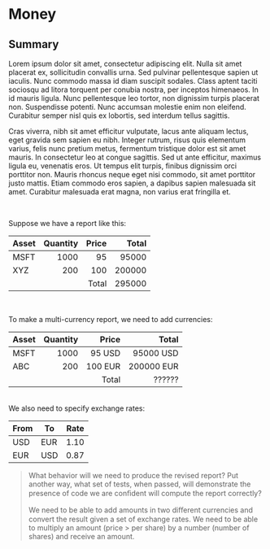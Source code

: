 # Money

## Summary

Lorem ipsum dolor sit amet, consectetur adipiscing elit. Nulla sit amet placerat ex, sollicitudin convallis urna. Sed pulvinar pellentesque sapien ut iaculis. Nunc commodo massa id diam suscipit sodales. Class aptent taciti sociosqu ad litora torquent per conubia nostra, per inceptos himenaeos. In id mauris ligula. Nunc pellentesque leo tortor, non dignissim turpis placerat non. Suspendisse potenti. Nunc accumsan molestie enim non eleifend. Curabitur semper nisl quis ex lobortis, sed interdum tellus sagittis.

Cras viverra, nibh sit amet efficitur vulputate, lacus ante aliquam lectus, eget gravida sem sapien eu nibh. Integer rutrum, risus quis elementum varius, felis nunc pretium metus, fermentum tristique dolor est sit amet mauris. In consectetur leo at congue sagittis. Sed ut ante efficitur, maximus ligula eu, venenatis eros. Ut tempus elit turpis, finibus dignissim orci porttitor non. Mauris rhoncus neque eget nisi commodo, sit amet porttitor justo mattis. Etiam commodo eros sapien, a dapibus sapien malesuada sit amet. Curabitur malesuada erat magna, non varius erat fringilla et.

<br/>

Suppose we have a report like this:

| Asset      | Quantity | Price | Total   |
|------------|---------:|------:|--------:|
| MSFT       | 1000     | 95    | 95000   |
| XYZ        | 200      | 100   | 200000  |
|            |          | Total | 295000  |

<br/>

To make a multi-currency report, we need to add currencies:

| Asset      | Quantity | Price   | Total      |
|------------|---------:|--------:|-----------:|
| MSFT       | 1000     | 95 USD  | 95000 USD  |
| ABC        | 200      | 100 EUR | 200000 EUR |
|            |          | Total   | ??????     |

<br/>
We also need to specify exchange rates:

| From  | To    | Rate  | 
|-------|-------|------:|
| USD   | EUR   | 1.10  | 
| EUR   | USD   | 0.87  | 


> What behavior will we need to produce the revised report? Put another way, what
> set of tests, when passed, will demonstrate the presence of code we are conﬁdent
> will compute the report correctly?
> 
> We need to be able to add amounts in two diﬀerent currencies and convert the
> result given a set of exchange rates. We need to be able to multiply an amount (price > per share) by a number (number of shares) and receive an amount.

